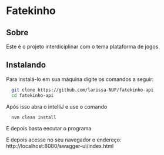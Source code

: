 # Fatekinho
## Sobre
Este é o projeto interdiciplinar com o tema plataforma de jogos

## Instalando
Para instalá-lo em sua máquina digite os comandos a seguir:

``` bash
  git clone https://github.com/larissa-NUF/fatekinho-api
  cd fatekinho-api
```
Após isso abra o intelliJ e use o comando
``` bash
  nvm clean install
```
E depois basta eecutar o programa 

E depois acesse no seu navegador o endereço: http://localhost:8080/swagger-ui/index.html
